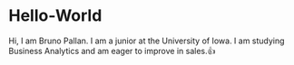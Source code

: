 # Hello-World
Hi, I am Bruno Pallan. I am a junior at the University of Iowa. I am studying Business Analytics and am eager to improve in sales.👍
